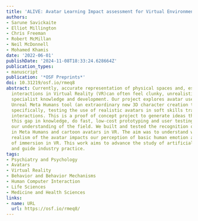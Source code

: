 ```yaml
---
title: 'ALIVE: Avatar Learning Impact assessment for Virtual Environments'
authors:
- Sarune Savickaite
- Elliot Millington
- Chris Freeman
- Robert McMillan
- Neil McDonnell
- Mohamed Khamis
date: '2022-06-01'
publishDate: '2024-11-08T18:33:24.628664Z'
publication_types:
- manuscript
publication: '*OSF Preprints*'
doi: 10.31219/osf.io/rmeq8
abstract: Currently, accurate representation of physical spaces and, especially, human
  interactions in Virtual Reality (VR)can often feel clunky, unrealistic and require
  specialist knowledge and development. Our project explores avatar use through the
  Unreal Meta Humans tool (an extraordinary new 3D character creation technology),
  specifically, testing the use of realistic avatars in soft skills training and social
  interactions. This is a proof of concept project to generate ideas that address
  this gap in knowledge, do fast, low-cost prototyping and user testing to further
  our understanding of the field. We built and tested the recognition of basic emotions
  in Meta Humans and cartoon avatars in VR. The aim was to understand whether the
  realism of the avatar impacts our perception of basic human emotion and the sense
  of immersion in VR. This work aims to advance the study of artificial social interactions,
  and guide industry practice.
tags:
- Psychiatry and Psychology
- Avatars
- Virtual Reality
- Behavior and Behavior Mechanisms
- Human Computer Interaction
- Life Sciences
- Medicine and Health Sciences
links:
- name: URL
  url: https://osf.io/rmeq8/
---
```

